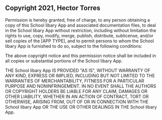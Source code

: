 ## Copyright 2021, Hector Torres


Permission is hereby granted, free of charge, to any person obtaining a copy of this School libary App and associated documentation files, to deal in the School libary App without restriction, including without limitation the rights to use, copy, modify, merge, publish, distribute, sublicense, and/or sell copies of the [APP TYPE], and to permit persons to whom the School libary App is furnished to do so, subject to the following conditions:

The above copyright notice and this permission notice shall be included in all copies or substantial portions of the School libary App.

THE School libary App IS PROVIDED "AS IS", WITHOUT WARRANTY OF ANY KIND, EXPRESS OR IMPLIED, INCLUDING BUT NOT LIMITED TO THE WARRANTIES OF MERCHANTABILITY, FITNESS FOR A PARTICULAR PURPOSE AND NONINFRINGEMENT. IN NO EVENT SHALL THE AUTHORS OR COPYRIGHT HOLDERS BE LIABLE FOR ANY CLAIM, DAMAGES OR OTHER LIABILITY, WHETHER IN AN ACTION OF CONTRACT, TORT OR OTHERWISE, ARISING FROM, OUT OF OR IN CONNECTION WITH THE School libary App OR THE USE OR OTHER DEALINGS IN THE School libary App.